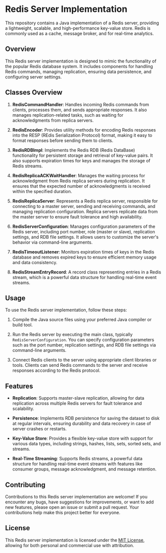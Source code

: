 # Redis Server Implementation

This repository contains a Java implementation of a Redis server, providing a lightweight, scalable, and high-performance key-value store. Redis is commonly used as a cache, message broker, and for real-time analytics.

## Overview

This Redis server implementation is designed to mimic the functionality of the popular Redis database system. It includes components for handling Redis commands, managing replication, ensuring data persistence, and configuring server settings.

## Classes Overview

1. **RedisCommandHandler**: Handles incoming Redis commands from clients, processes them, and sends appropriate responses. It also manages replication-related tasks, such as waiting for acknowledgments from replica servers.

2. **RedisEncoder**: Provides utility methods for encoding Redis responses into the RESP (REdis Serialization Protocol) format, making it easy to format responses before sending them to clients.

3. **RedisRDBImpl**: Implements the Redis RDB (Redis DataBase) functionality for persistent storage and retrieval of key-value pairs. It also supports expiration times for keys and manages the storage of Redis streams.

4. **RedisReplicaACKWaitHandler**: Manages the waiting process for acknowledgment from Redis replica servers during replication. It ensures that the expected number of acknowledgments is received within the specified duration.

5. **RedisReplicaServer**: Represents a Redis replica server, responsible for connecting to a master server, sending and receiving commands, and managing replication configuration. Replica servers replicate data from the master server to ensure fault tolerance and high availability.

6. **RedisServerConfiguration**: Manages configuration parameters of the Redis server, including port number, role (master or slave), replication settings, and RDB file settings. It allows users to customize the server's behavior via command-line arguments.

7. **RedisTimeoutListener**: Monitors expiration times of keys in the Redis database and removes expired keys to ensure efficient memory usage and data consistency.

8. **RedisStreamEntryRecord**: A record class representing entries in a Redis stream, which is a powerful data structure for handling real-time event streams.

## Usage

To use the Redis server implementation, follow these steps:

1. Compile the Java source files using your preferred Java compiler or build tool.

2. Run the Redis server by executing the main class, typically `RedisServerConfiguration`. You can specify configuration parameters such as the port number, replication settings, and RDB file settings via command-line arguments.

3. Connect Redis clients to the server using appropriate client libraries or tools. Clients can send Redis commands to the server and receive responses according to the Redis protocol.

## Features

- **Replication**: Supports master-slave replication, allowing for data replication across multiple Redis servers for fault tolerance and scalability.

- **Persistence**: Implements RDB persistence for saving the dataset to disk at regular intervals, ensuring durability and data recovery in case of server crashes or restarts.

- **Key-Value Store**: Provides a flexible key-value store with support for various data types, including strings, hashes, lists, sets, sorted sets, and streams.

- **Real-Time Streaming**: Supports Redis streams, a powerful data structure for handling real-time event streams with features like consumer groups, message acknowledgment, and message retention.

## Contributing

Contributions to this Redis server implementation are welcome! If you encounter any bugs, have suggestions for improvements, or want to add new features, please open an issue or submit a pull request. Your contributions help make this project better for everyone.

## License

This Redis server implementation is licensed under the [MIT License](LICENSE), allowing for both personal and commercial use with attribution.
